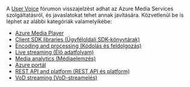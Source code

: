 A [User Voice](http://go.microsoft.com/fwlink/?linkid=698785&clcid=0x409) fórumon visszajelzést adhat az Azure Media Services szolgáltatásról, és javaslatokat tehet annak javítására. Közvetlenül be is léphet az alábbi kategóriák valamelyikébe: 

- [Azure Media Player](https://feedback.azure.com/forums/169396-media-services/category/109320-azure-media-player/)
- [Client SDK libraries (Ügyféloldali SDK-könyvtárak)](https://feedback.azure.com/forums/169396-media-services/category/144435-client-sdks/)
- [Encoding and processing (Kódolás és feldolgozás)](https://feedback.azure.com/forums/169396-media-services/category/144411-encoding-and-processing/)
- [Live streaming (Élő adatfolyam)](https://feedback.azure.com/forums/169396-media-services/category/144414-live-streaming/)
- [Media analytics (Médiaelemzés)](https://feedback.azure.com/forums/169396-media-services/category/146181-media-analytics)
- [Azure portál](https://feedback.azure.com/forums/169396-media-services/category/144432-portal/)
- [REST API and platform (REST API és platform)](https://feedback.azure.com/forums/169396-media-services/category/144423-rest-api-and-platform/)
- [VoD streaming (VoD-streamelés)](https://feedback.azure.com/forums/169396-media-services/category/144429-vod-streaming/)


<!--HONumber=Jun16_HO2-->


